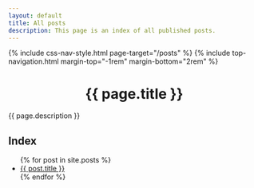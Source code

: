```yaml
---
layout: default
title: All posts
description: This page is an index of all published posts.
---
```


{% include css-nav-style.html page-target="/posts" %}
{% include top-navigation.html margin-top="-1rem" margin-bottom="2rem" %}

<div style="text-align: center;"><h1>{{ page.title }}</h1></div>

{{ page.description }}

## Index

<ul>
    {% for post in site.posts %}
    <li>
        <a href="{{ post.url }}">{{ post.title }}</a>
    </li>
    {% endfor %}
</ul>
